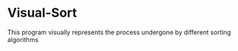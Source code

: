 # Visual-Sort
This program visually represents the process undergone by different sorting algorithms
